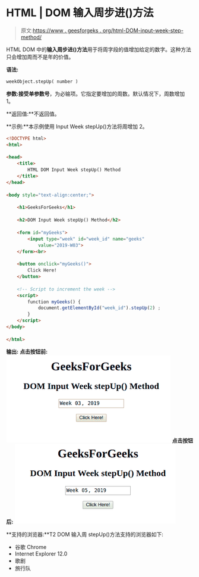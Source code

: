 # HTML | DOM 输入周步进()方法

> 原文:[https://www . geesforgeks . org/html-DOM-input-week-step-method/](https://www.geeksforgeeks.org/html-dom-input-week-stepup-method/)

HTML DOM 中的**输入周步进()方法**用于将周字段的值增加给定的数字。这种方法只会增加周而不是年的价值。

**语法:**

```html
weekObject.stepUp( number )
```

**参数:**接受单参数**号**，为必输项。它指定要增加的周数。默认情况下，周数增加 1。

**返回值:**不返回值。

**示例:**本示例使用 Input Week stepUp()方法将周增加 2。

```html
<!DOCTYPE html> 
<html> 

<head> 
    <title> 
        HTML DOM Input Week stepUp() Method
    </title> 
</head> 

<body style="text-align:center;"> 

    <h1>GeeksForGeeks</h1> 

    <h2>DOM Input Week stepUp() Method</h2> 

    <form id="myGeeks">
        <input type="week" id="week_id" name="geeks"
            value="2019-W03"> 
    </form><br>

    <button onclick="myGeeks()">
        Click Here!
    </button> 

    <!-- Script to increment the week -->
    <script> 
        function myGeeks() { 
            document.getElementById("week_id").stepUp(2) ;
        } 
    </script> 
</body> 

</html>                    
```

**输出:**
**点击按钮前:**
![](img/030d289d91db7cf6c846de8f1fd9e1dd.png)
**点击按钮后:**
![](img/c763fbafc07314d9c40500db81014985.png)

**支持的浏览器:**T2 DOM 输入周 stepUp()方法支持的浏览器如下:

*   谷歌 Chrome
*   Internet Explorer 12.0
*   歌剧
*   旅行队